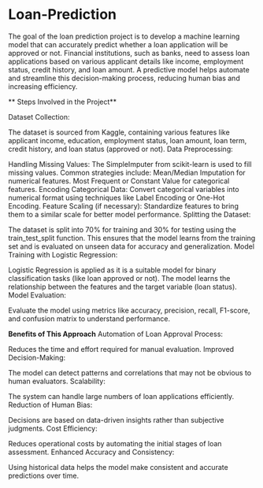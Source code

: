 # Loan-Prediction
The goal of the loan prediction project is to develop a machine learning model that can accurately predict whether a loan application will be approved or not. Financial institutions, such as banks, need to assess loan applications based on various applicant details like income, employment status, credit history, and loan amount. A predictive model helps automate and streamline this decision-making process, reducing human bias and increasing efficiency.



**
Steps Involved in the Project**



Dataset Collection:

The dataset is sourced from Kaggle, containing various features like applicant income, education, employment status, loan amount, loan term, credit history, and loan status (approved or not).
Data Preprocessing:

Handling Missing Values:
The SimpleImputer from scikit-learn is used to fill missing values. Common strategies include:
Mean/Median Imputation for numerical features.
Most Frequent or Constant Value for categorical features.
Encoding Categorical Data:
Convert categorical variables into numerical format using techniques like Label Encoding or One-Hot Encoding.
Feature Scaling (if necessary):
Standardize features to bring them to a similar scale for better model performance.
Splitting the Dataset:

The dataset is split into 70% for training and 30% for testing using the train_test_split function.
This ensures that the model learns from the training set and is evaluated on unseen data for accuracy and generalization.
Model Training with Logistic Regression:

Logistic Regression is applied as it is a suitable model for binary classification tasks (like loan approved or not).
The model learns the relationship between the features and the target variable (loan status).
Model Evaluation:

Evaluate the model using metrics like accuracy, precision, recall, F1-score, and confusion matrix to understand performance.

**Benefits of This Approach**
Automation of Loan Approval Process:

Reduces the time and effort required for manual evaluation.
Improved Decision-Making:

The model can detect patterns and correlations that may not be obvious to human evaluators.
Scalability:

The system can handle large numbers of loan applications efficiently.
Reduction of Human Bias:

Decisions are based on data-driven insights rather than subjective judgments.
Cost Efficiency:

Reduces operational costs by automating the initial stages of loan assessment.
Enhanced Accuracy and Consistency:

Using historical data helps the model make consistent and accurate predictions over time.



